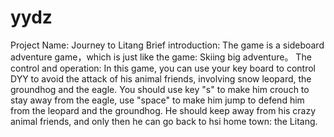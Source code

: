 # yydz
Project Name: Journey to Litang
Brief introduction:
  The game is a sideboard adventure game，which is just like the game: Skiing big adventure。
The control and operation:
  In this game, you can use your key board to control DYY to avoid the attack of his animal friends, involving snow leopard, the groundhog and the eagle. You should use key "s" to make him crouch to stay away from the eagle, use "space" to make him jump to defend him from the leopard and the groundhog. He should keep away from his crazy animal friends, and only then he can go back to hsi home town: the Litang.

